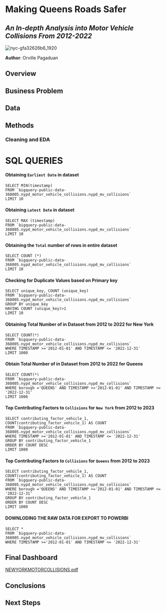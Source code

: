 # Making Queens Roads Safer

## *An In-depth Analysis into Motor Vehicle Collisions From 2012-2022*

![nyc-gfa32626b6_1920](https://user-images.githubusercontent.com/122549893/234608948-b3a6ab58-901a-48b7-a9ca-9d43a4fed0e9.jpg)

**Author**: Orville Pagaduan

## Overview
## Business Problem
## Data
## Methods
### Cleaning and EDA
# SQL QUERIES

#### Obtaining `Earliest Date` in dataset
```
SELECT MIN(timestamp) 
FROM `bigquery-public-data-368005.nypd_motor_vehicle_collisions.nypd_mv_collisions`
LIMIT 10
```

#### Obtaining `Latest Date` in dataset
```
SELECT MAX (timestamp) 
FROM `bigquery-public-data-368005.nypd_motor_vehicle_collisions.nypd_mv_collisions`
LIMIT 10
```

#### Obtaining the `Total` number of rows in entire dataset
```
SELECT COUNT (*)
FROM `bigquery-public-data-368005.nypd_motor_vehicle_collisions.nypd_mv_collisions`
LIMIT 10
```

#### Checking for Duplicate Values based on Primary key
```
SELECT unique_key, COUNT (unique_key) 
FROM `bigquery-public-data-368005.nypd_motor_vehicle_collisions.nypd_mv_collisions`
GROUP BY unique_key
HAVING COUNT (unique_key)>1
LIMIT 10
```

#### Obtaining Total Number of in Dataset from 2012 to 2022 for New York
```
SELECT COUNT(*)
FROM `bigquery-public-data-368005.nypd_motor_vehicle_collisions.nypd_mv_collisions`
WHERE TIMESTAMP >='2012-01-01' AND TIMESTAMP <= '2022-12-31' 
LIMIT 1000
```

#### Obtain Total Number of in Dataset from 2012 to 2022 for Queens
```
SELECT COUNT(*)
FROM `bigquery-public-data-368005.nypd_motor_vehicle_collisions.nypd_mv_collisions`
WHERE borough ='QUEENS' AND TIMESTAMP >='2012-01-01' AND TIMESTAMP <= '2022-12-31' 
LIMIT 1000
```

#### Top Contributing Factors to `Collisions` for `New York` from 2012 to 2023
```
SELECT contributing_factor_vehicle_1, COUNT(contributing_factor_vehicle_1) AS COUNT
FROM `bigquery-public-data-368005.nypd_motor_vehicle_collisions.nypd_mv_collisions`
WHERE TIMESTAMP >='2012-01-01' AND TIMESTAMP <= '2022-12-31'
GROUP BY contributing_factor_vehicle_1
ORDER BY COUNT DESC 
LIMIT 1000
```

#### Top Contributing Factors to `Collisions` for `Queens` from 2012 to 2023
```
SELECT contributing_factor_vehicle_1, COUNT(contributing_factor_vehicle_1) AS COUNT
FROM `bigquery-public-data-368005.nypd_motor_vehicle_collisions.nypd_mv_collisions`
WHERE borough ='QUEENS' AND TIMESTAMP >='2012-01-01' AND TIMESTAMP <= '2022-12-31'
GROUP BY contributing_factor_vehicle_1
ORDER BY COUNT DESC 
LIMIT 1000
```

#### DOWNLODING THE RAW DATA FOR EXPORT TO POWERBI
```
SELECT *
FROM `bigquery-public-data-368005.nypd_motor_vehicle_collisions.nypd_mv_collisions`
WHERE TIMESTAMP >='2012-01-01' AND TIMESTAMP <= '2022-12-31' 
```

## Final Dashboard
[NEWYORKMOTORCOLLISIONS.pdf](https://github.com/orvpagadua/New-York-City-Motor-Vehicle-Collisions/files/11581991/NEWYORKMOTORCOLLISIONS.pdf)

## Conclusions
## Next Steps

